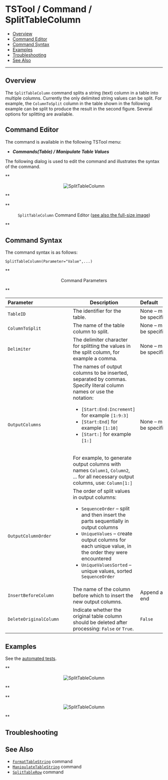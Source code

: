 # TSTool / Command / SplitTableColumn #

*   [Overview](#overview)
*   [Command Editor](#command-editor)
*   [Command Syntax](#command-syntax)
*   [Examples](#examples)
*   [Troubleshooting](#troubleshooting)
*   [See Also](#see-also)

-------------------------

## Overview ##

The `SplitTableColumn` command splits a string (text) column in a table into multiple columns.
Currently the only delimited string values can be split.
For example, the `ColumnToSplit` column in the table shown in the following example
can be split to produce the result in the second figure.  Several options for splitting are available.

## Command Editor ##

The command is available in the following TSTool menu:

*   ***Commands(Table) / Manipulate Table Values***

The following dialog is used to edit the command and illustrates the syntax of the command.

**<p style="text-align: center;">
![SplitTableColumn](SplitTableColumn.png)
</p>**

**<p style="text-align: center;">
`SplitTableColumn` Command Editor (<a href="../SplitTableColumn.png">see also the full-size image</a>)
</p>**

## Command Syntax ##

The command syntax is as follows:

```text
SplitTableColumn(Parameter="Value",...)
```
**<p style="text-align: center;">
Command Parameters
</p>**

| **Parameter**&nbsp;&nbsp;&nbsp;&nbsp;&nbsp;&nbsp;&nbsp;&nbsp;&nbsp;&nbsp;&nbsp;&nbsp;&nbsp;&nbsp;&nbsp;&nbsp;&nbsp;&nbsp;&nbsp;&nbsp;&nbsp;&nbsp;&nbsp;&nbsp;&nbsp;&nbsp; | **Description** | **Default**&nbsp;&nbsp;&nbsp;&nbsp;&nbsp;&nbsp;&nbsp;&nbsp;&nbsp;&nbsp; |
| --------------|-----------------|----------------- |
|`TableID`|The identifier for the table.|None – must be specified.|
|`ColumnToSplit`|The name of the table column to split.|None – must be specified.|
|`Delimiter`|The delimiter character for splitting the values in the split column, for example a comma.|None – must be specified.|
|`OutputColumns`|The names of output columns to be inserted, separated by commas.  Specify literal column names or use the notation:<br><ul><li>`[Start:End:Increment]` for example `[1:9:3]`</li><li>`[Start:End]` for example `[1:10]`</li><li>`[Start:]` for example `[1:]`</li></ul><br>For example, to generate output columns with names `Column1`, `Column2`, ... for all necessary output columns, use: `Column[1:]`|None – must be specified.|
|`OutputColumnOrder`|The order of split values in output columns:<br><ul><li>`SequenceOrder` – split and then insert the parts sequentially in output columns</li><li>`UniqueValues` – create output columns for each unique value, in the order they were encountered</li><li>`UniqueValuesSorted` – unique values, sorted</li></li>`SequenceOrder`|
|`InsertBeforeColumn`|The name of the column before which to insert the new output columns.|Append at end|
|`DeleteOriginalColumn`|Indicate whether the original table column should be deleted after processing:  `False` or `True`.|`False`|

## Examples ##

See the [automated tests](https://github.com/OpenCDSS/cdss-app-tstool-test/tree/master/test/commands/SplitTableColumn).

**<p style="text-align: center;">
![SplitTableColumn](SplitTableColumn_Table1a.png)
</p>**

**<p style="text-align: center;">
![SplitTableColumn](SplitTableColumn_Table1b.png)
</p>**

## Troubleshooting ##

## See Also ##

*   [`FormatTableString`](../FormatTableString/FormatTableString.md) command
*   [`ManipulateTableString`](../ManipulateTableString/ManipulateTableString.md) command
*   [`SplitTableRow`](../SplitTableRow/SplitTableRow.md) command
